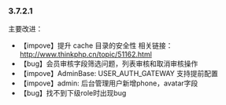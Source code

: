 ### 3.7.2.1

主要改进：

  * 【impove】提升 cache 目录的安全性 相关链接：http://www.thinkphp.cn/topic/51162.html
  * 【bug】会员审核字段筛选问题，列表审核和取消审核操作
  * 【impove】AdminBase: USER_AUTH_GATEWAY 支持提前配置
  * 【impove】admin: 后台管理用户新增phone，avatar字段
  * 【bug】找不到下级role时出现bug